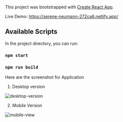 This project was bootstrapped with [Create React App](https://github.com/facebook/create-react-app).

Live Demo: https://serene-neumann-272ca6.netlify.app/

## Available Scripts

In the project directory, you can run:

### `npm start`

### `npm run build`

Here are the screenshot for Application

1. Desktop version

![desktop-version](https://user-images.githubusercontent.com/30842286/91280174-0b645900-e7a4-11ea-955d-fe7e46f786a0.png)

2. Mobile Version

![mobile-view](https://user-images.githubusercontent.com/30842286/91280198-11f2d080-e7a4-11ea-8c3d-72897b02f027.png)



